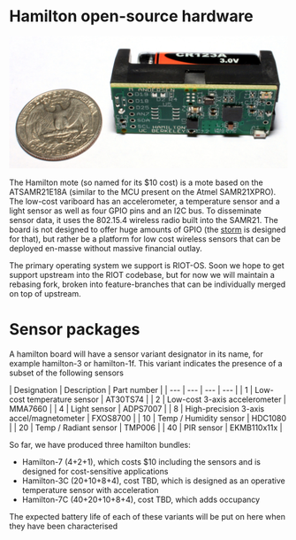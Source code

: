 # Hamilton open-source hardware

![hamilton mote](https://raw.githubusercontent.com/immesys/baseliner/master/misc/hamilton-sm.jpg)

The Hamilton mote (so named for its $10 cost) is a mote based on the ATSAMR21E18A (similar to the MCU present on the Atmel SAMR21XPRO). The low-cost variboard has an accelerometer, a temperature sensor and a light sensor as well as four GPIO pins and an I2C bus. To disseminate sensor data, it uses the 802.15.4 wireless radio built into the SAMR21. The board is not designed to offer huge amounts of GPIO (the [storm](http://storm.rocks) is designed for that), but rather be a platform for low cost wireless sensors that can be deployed en-masse without massive financial outlay.

The primary operating system we support is RIOT-OS. Soon we hope to get support upstream into the RIOT codebase, but for now we will maintain a rebasing fork, broken into feature-branches that can be individually merged on top of upstream.

# Sensor packages

A hamilton board will have a sensor variant designator in its name, for example hamilton-3 or hamilton-1f. This variant indicates the presence of a subset of the following sensors

| Designation  | Description | Part number |
| --- | --- | --- | --- |
|  1 | Low-cost temperature sensor | AT30TS74 |
|  2 | Low-cost 3-axis accelerometer | MMA7660 |
|  4 | Light sensor | ADPS7007 |
|  8 | High-precision 3-axis accel/magnetometer | FXOS8700 |
| 10 | Temp / Humidity sensor | HDC1080 |
| 20 | Temp / Radiant sensor | TMP006 |
| 40 | PIR sensor | EKMB110x11x |

So far, we have produced three hamilton bundles:

- Hamilton-7 (4+2+1), which costs $10 including the sensors and is designed for cost-sensitive applications
- Hamilton-3C (20+10+8+4), cost TBD, which is designed as an operative temperature sensor with acceleration
- Hamilton-7C (40+20+10+8+4), cost TBD, which adds occupancy

The expected battery life of each of these variants will be put on here when they have been characterised
